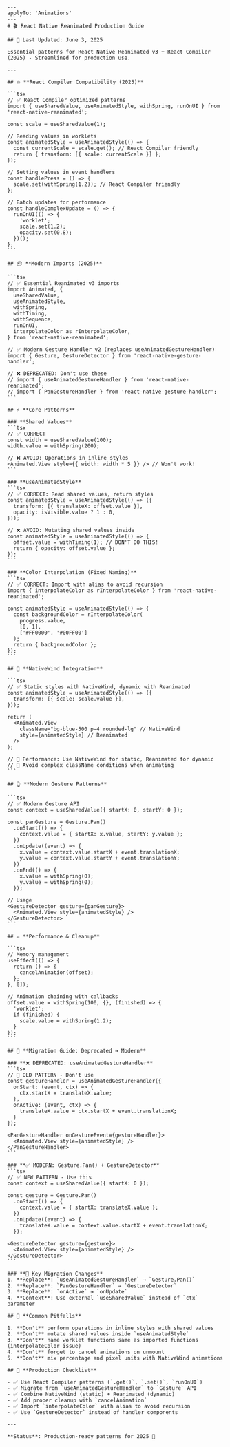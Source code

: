 ````instructions
---
applyTo: 'Animations'
---
# 🎬 React Native Reanimated Production Guide

## 📅 Last Updated: June 3, 2025

Essential patterns for React Native Reanimated v3 + React Compiler (2025) - Streamlined for production use.

---

## 🔥 **React Compiler Compatibility (2025)**

```tsx
// ✅ React Compiler optimized patterns
import { useSharedValue, useAnimatedStyle, withSpring, runOnUI } from 'react-native-reanimated';

const scale = useSharedValue(1);

// Reading values in worklets
const animatedStyle = useAnimatedStyle(() => {
  const currentScale = scale.get(); // React Compiler friendly
  return { transform: [{ scale: currentScale }] };
});

// Setting values in event handlers
const handlePress = () => {
  scale.set(withSpring(1.2)); // React Compiler friendly
};

// Batch updates for performance
const handleComplexUpdate = () => {
  runOnUI(() => {
    'worklet';
    scale.set(1.2);
    opacity.set(0.8);
  })();
};
```

## 📦 **Modern Imports (2025)**

```tsx
// ✅ Essential Reanimated v3 imports
import Animated, {
  useSharedValue,
  useAnimatedStyle,
  withSpring,
  withTiming,
  withSequence,
  runOnUI,
  interpolateColor as rInterpolateColor,
} from 'react-native-reanimated';

// ✅ Modern Gesture Handler v2 (replaces useAnimatedGestureHandler)
import { Gesture, GestureDetector } from 'react-native-gesture-handler';

// ❌ DEPRECATED: Don't use these
// import { useAnimatedGestureHandler } from 'react-native-reanimated';
// import { PanGestureHandler } from 'react-native-gesture-handler';
```

## ⚡ **Core Patterns**

### **Shared Values**
```tsx
// ✅ CORRECT
const width = useSharedValue(100);
width.value = withSpring(200);

// ❌ AVOID: Operations in inline styles
<Animated.View style={{ width: width * 5 }} /> // Won't work!
```

### **useAnimatedStyle**
```tsx
// ✅ CORRECT: Read shared values, return styles
const animatedStyle = useAnimatedStyle(() => ({
  transform: [{ translateX: offset.value }],
  opacity: isVisible.value ? 1 : 0,
}));

// ❌ AVOID: Mutating shared values inside
const animatedStyle = useAnimatedStyle(() => {
  offset.value = withTiming(1); // DON'T DO THIS!
  return { opacity: offset.value };
});
```

### **Color Interpolation (Fixed Naming)**
```tsx
// ✅ CORRECT: Import with alias to avoid recursion
import { interpolateColor as rInterpolateColor } from 'react-native-reanimated';

const animatedStyle = useAnimatedStyle(() => {
  const backgroundColor = rInterpolateColor(
    progress.value,
    [0, 1],
    ['#FF0000', '#00FF00']
  );
  return { backgroundColor };
});
```

## 🎨 **NativeWind Integration**

```tsx
// ✅ Static styles with NativeWind, dynamic with Reanimated
const animatedStyle = useAnimatedStyle(() => ({
  transform: [{ scale: scale.value }],
}));

return (
  <Animated.View 
    className="bg-blue-500 p-4 rounded-lg" // NativeWind
    style={animatedStyle} // Reanimated
  />
);

// 🎯 Performance: Use NativeWind for static, Reanimated for dynamic
// 🎯 Avoid complex className conditions when animating
```

## 👆 **Modern Gesture Patterns**

```tsx
// ✅ Modern Gesture API
const context = useSharedValue({ startX: 0, startY: 0 });

const panGesture = Gesture.Pan()
  .onStart(() => {
    context.value = { startX: x.value, startY: y.value };
  })
  .onUpdate((event) => {
    x.value = context.value.startX + event.translationX;
    y.value = context.value.startY + event.translationY;
  })
  .onEnd(() => {
    x.value = withSpring(0);
    y.value = withSpring(0);
  });

// Usage
<GestureDetector gesture={panGesture}>
  <Animated.View style={animatedStyle} />
</GestureDetector>
```

## ♻️ **Performance & Cleanup**

```tsx
// Memory management
useEffect(() => {
  return () => {
    cancelAnimation(offset);
  };
}, []);

// Animation chaining with callbacks
offset.value = withSpring(100, {}, (finished) => {
  'worklet';
  if (finished) {
    scale.value = withSpring(1.2);
  }
});
```

## 🔄 **Migration Guide: Deprecated → Modern**

### **❌ DEPRECATED: useAnimatedGestureHandler**
```tsx
// 🚫 OLD PATTERN - Don't use
const gestureHandler = useAnimatedGestureHandler({
  onStart: (event, ctx) => {
    ctx.startX = translateX.value;
  },
  onActive: (event, ctx) => {
    translateX.value = ctx.startX + event.translationX;
  }
});

<PanGestureHandler onGestureEvent={gestureHandler}>
  <Animated.View style={animatedStyle} />
</PanGestureHandler>
```

### **✅ MODERN: Gesture.Pan() + GestureDetector**
```tsx
// ✅ NEW PATTERN - Use this
const context = useSharedValue({ startX: 0 });

const gesture = Gesture.Pan()
  .onStart(() => {
    context.value = { startX: translateX.value };
  })
  .onUpdate((event) => {
    translateX.value = context.value.startX + event.translationX;
  });

<GestureDetector gesture={gesture}>
  <Animated.View style={animatedStyle} />
</GestureDetector>
```

### **🔧 Key Migration Changes**
1. **Replace**: `useAnimatedGestureHandler` → `Gesture.Pan()`
2. **Replace**: `PanGestureHandler` → `GestureDetector`
3. **Replace**: `onActive` → `onUpdate`
4. **Context**: Use external `useSharedValue` instead of `ctx` parameter

## 🚨 **Common Pitfalls**

1. **Don't** perform operations in inline styles with shared values
2. **Don't** mutate shared values inside `useAnimatedStyle`
3. **Don't** name worklet functions same as imported functions (interpolateColor issue)
4. **Don't** forget to cancel animations on unmount
5. **Don't** mix percentage and pixel units with NativeWind animations

## 🎯 **Production Checklist**

- ✅ Use React Compiler patterns (`.get()`, `.set()`, `runOnUI`)
- ✅ Migrate from `useAnimatedGestureHandler` to `Gesture` API
- ✅ Combine NativeWind (static) + Reanimated (dynamic)
- ✅ Add proper cleanup with `cancelAnimation`
- ✅ Import `interpolateColor` with alias to avoid recursion
- ✅ Use `GestureDetector` instead of handler components

---

**Status**: Production-ready patterns for 2025 🎉
````

